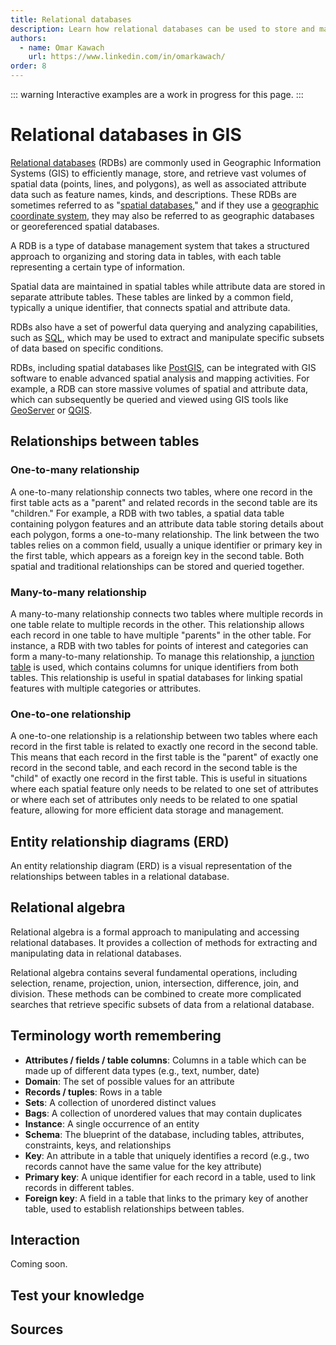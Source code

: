 ```yaml
---
title: Relational databases
description: Learn how relational databases can be used to store and manage spatial data.
authors:
  - name: Omar Kawach
    url: https://www.linkedin.com/in/omarkawach/
order: 8
---
```


::: warning
Interactive examples are a work in progress for this page.
:::

# Relational databases in GIS

[Relational databases](https://en.wikipedia.org/wiki/Relational_database) (RDBs) are commonly used in Geographic Information Systems (GIS) to efficiently manage, store, and retrieve vast volumes of spatial data (points, lines, and polygons), as well as associated attribute data such as feature names, kinds, and descriptions. These RDBs are sometimes referred to as "[spatial databases](https://en.wikipedia.org/wiki/Spatial_database)," and if they use a [geographic coordinate system](https://en.wikipedia.org/wiki/Geographic_coordinate_system), they may also be referred to as geographic databases or georeferenced spatial databases.

A RDB is a type of database management system that takes a structured approach to organizing and storing data in tables, with each table representing a certain type of information.

Spatial data are maintained in spatial tables while attribute data are stored in separate attribute tables. These tables are linked by a common field, typically a unique identifier, that connects spatial and attribute data.

RDBs also have a set of powerful data querying and analyzing capabilities, such as [SQL](https://en.wikipedia.org/wiki/SQL), which may be used to extract and manipulate specific subsets of data based on specific conditions.

RDBs, including spatial databases like [PostGIS](https://postgis.net/), can be integrated with GIS software to enable advanced spatial analysis and mapping activities. For example, a RDB can store massive volumes of spatial and attribute data, which can subsequently be queried and viewed using GIS tools like [GeoServer](https://geoserver.org/) or [QGIS](https://www.qgis.org/).

## Relationships between tables

### One-to-many relationship

A one-to-many relationship connects two tables, where one record in the first table acts as a "parent" and related records in the second table are its "children." For example, a RDB with two tables, a spatial data table containing polygon features and an attribute data table storing details about each polygon, forms a one-to-many relationship. The link between the two tables relies on a common field, usually a unique identifier or primary key in the first table, which appears as a foreign key in the second table. Both spatial and traditional relationships can be stored and queried together.

### Many-to-many relationship

A many-to-many relationship connects two tables where multiple records in one table relate to multiple records in the other. This relationship allows each record in one table to have multiple "parents" in the other table. For instance, a RDB with two tables for points of interest and categories can form a many-to-many relationship. To manage this relationship, a [junction table](https://en.wikipedia.org/wiki/Associative_entity) is used, which contains columns for unique identifiers from both tables. This relationship is useful in spatial databases for linking spatial features with multiple categories or attributes.

### One-to-one relationship

A one-to-one relationship is a relationship between two tables where each record in the first table is related to exactly one record in the second table. This means that each record in the first table is the "parent" of exactly one record in the second table, and each record in the second table is the "child" of exactly one record in the first table. This is useful in situations where each spatial feature only needs to be related to one set of attributes or where each set of attributes only needs to be related to one spatial feature, allowing for more efficient data storage and management.

## Entity relationship diagrams (ERD)

An entity relationship diagram (ERD) is a visual representation of the relationships between tables in a relational database.

## Relational algebra

Relational algebra is a formal approach to manipulating and accessing relational databases. It provides a collection of methods for extracting and manipulating data in relational databases. 

Relational algebra contains several fundamental operations, including selection, rename, projection, union, intersection, difference, join, and division. These methods can be combined to create more complicated searches that retrieve specific subsets of data from a relational database. 

## Terminology worth remembering

- **Attributes / fields / table columns**: Columns in a table which can be made up of different data types (e.g., text, number, date)
- **Domain**: The set of possible values for an attribute
- **Records / tuples**: Rows in a table
- **Sets**: A collection of unordered distinct values
- **Bags**: A collection of unordered values that may contain duplicates
- **Instance**: A single occurrence of an entity
- **Schema**: The blueprint of the database, including tables, attributes, constraints, keys, and relationships
- **Key**: An attribute in a table that uniquely identifies a record (e.g., two records cannot have the same value for the key attribute)
- **Primary key**: A unique identifier for each record in a table, used to link records in different tables.
- **Foreign key**: A field in a table that links to the primary key of another table, used to establish relationships between tables.

## Interaction

Coming soon.

## Test your knowledge

<Quiz :quiz-data="
    {
        questions: [
            {
            question: 'Can a spatial database have non-spatial relationships?',
            options: [
                {
                answer: 'Yes',
                key: 1
                },
                {
                answer: 'No',
                key: 2
                }
            ],
            correctAnswer: 1
            },
        ]
    }" 
/>

## Sources

<Sources 
  :sources="
    [{
        title: 'Section Five - What Are Relational Databases and Geodatabases',
        author: 'Learn GIS',
        url: 'https://vector.geospatial.science/textbook/chapter-four/what-are-relational-databases-and-geodatabases',
    },
    {
        title: 'Database Systems: The Complete Book',
        author: 'Hector Garcia-Molina, Jeffrey D. Ullman and Jennifer Widom',
        url: 'http://infolab.stanford.edu/~ullman/dscb.html',
    }]"
/>